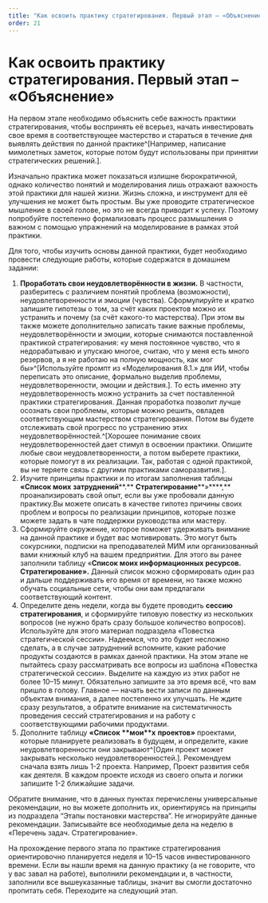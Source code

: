```yaml
---
title: "Как освоить практику стратегирования. Первый этап – «Объяснение»"
order: 21
---
```


# Как освоить практику стратегирования. Первый этап – «Объяснение»

На первом этапе необходимо объяснить себе важность практики стратегирования, чтобы воспринять её всерьез, начать инвестировать свое время в соответствующее мастерство и стараться в течение дня выявлять действия по данной практике^[Например, написание мимолетных заметок, которые потом будут использованы при принятии стратегических решений.].

Изначально практика может показаться излишне бюрократичной, однако количество понятий и моделирования лишь отражают важность этой практики для нашей жизни. Жизнь сложна, и инструмент для её улучшения не может быть простым. Вы уже проводите стратегическое мышление в своей голове, но это не всегда приводит к успеху. Поэтому попробуйте постепенно формализовать процесс размышления о важном с помощью упражнений на моделирование в рамках этой практики.

Для того, чтобы изучить основы данной практики, будет необходимо провести следующие работы, которые содержатся в домашнем задании:

1. **Проработать свои неудовлетворённости в жизни.** В частности, разберитесь с различием понятий проблема (возможности), неудовлетворенности и эмоции (чувства). Сформулируйте и кратко запишите гипотезы о том, за счёт каких проектов можно их устранить и почему (за счёт какого-то мастерства). При этом вы также можете дополнительно записать такие важные проблемы, неудовлетворённости и эмоции, которые снимаются поставленной практикой стратегирования: «у меня постоянное чувство, что я недорабатываю и упускаю многое, считаю, что у меня есть много резервов, а я не работаю на полную мощность, как мог бы»^[Используйте промпт из «Моделирования 8.1.» для ИИ, чтобы переписать это описание, формально выделив проблемы, неудовлетворенности, эмоции и действия.]. То есть именно эту неудовлетворенность можно устранить за счет поставленной практики стратегирования. Данная проработка позволит лучше осознать свои проблемы, которые можно решить, овладев соответствующим мастерством стратегирования. Потом вы будете отслеживать свой прогресс по устранению этих неудовлетворённостей.^[Хорошее понимание своих неудовлетворенностей дает стимул в освоении практики. Опишите любые свои неудовлетворенности, а потом выберете практики, которые помогут в их реализации. Так, работая с одной практикой, вы не теряете связь с другими практиками саморазвития.].
2. Изучите принципы практики и по итогам заполнения таблицы **«Список моих** **затруднений****.** **Стратегирование****»****,** проанализировать свой опыт, если вы уже пробовали данную практику.Вы можете описать в качестве гипотез причины своих проблем и вопросы по реализации принципов, которые позже можете задать в чате поддержки руководства или мастеру.
3. Сформируйте окружение, которое поможет удерживать внимание на данной практике и будет вас мотивировать. Это могут быть сокурсники, подписки на преподавателей МИМ или организованный вами книжный клуб на вашем предприятии. Для этого вы ранее заполнили таблицу «**Список моих информационных ресурсов. Стратегирование».** Данный список можно сформировать один раз и дальше поддерживать его время от времени, но также можно обучать социальные сети, чтобы они вам предлагали соответствующий контент.
4. Определите день недели, когда вы будете проводить **сессию стратегирования**, и сформируйте типовую повестку из нескольких вопросов (не нужно брать сразу большое количество вопросов). Используйте для этого материал подраздела «Повестка стратегической сессии». Надеемся, что это будет несложно сделать, а в случае затруднений вспомните, какие рабочие продукты создаются в рамках данной практики. На этом этапе не пытайтесь сразу рассматривать все вопросы из шаблона «Повестка стратегической сессии». Выделите на каждую из этих работ не более 10–15 минут. Обязательно запишите за это время всё, что вам пришло в голову. Главное — начать вести записи по данным объектам внимания, а далее постепенно их улучшать. Не ждите сразу результатов, а обратите внимание на систематичность проведения сессий стратегирования и на работу с соответствующими рабочими продуктами.
5. Дополните таблицу **«****Список** **мои****х** **проект****ов****»** проектами, которые планируете реализовать в будущем, и определите, какие неудовлетворенности они закрывают^[Один проект может закрывать несколько неудовлетворенностей.]. Рекомендуем сначала взять лишь 1-2 проекта. Например, Проект развития себя как деятеля. В каждом проекте исходя из своего опыта и логики запишите 1-2 ближайшие задачи.

Обратите внимание, что в данных пунктах перечислены универсальные рекомендации, но вы можете дополнить их, ориентируясь на принципы из подраздела “Этапы постановки мастерства”. Не игнорируйте данные рекомендации. Записывайте все необходимые дела на неделю в «Перечень задач. Стратегирование».

На прохождение первого этапа по практике стратегирования ориентировочно планируется неделя и 10–15 часов инвестированного времени. Если вы нашли время на данную практику (а не говорите, что у вас завал на работе), выполнили рекомендации и, в частности, заполнили все вышеуказанные таблицы, значит вы смогли достаточно пропитать себя. Переходите на следующий этап.
